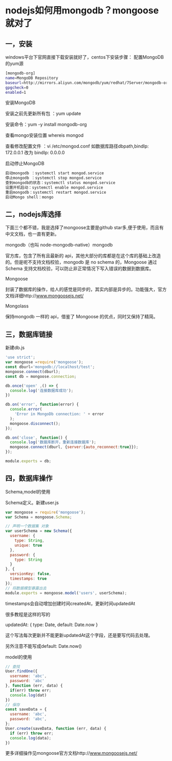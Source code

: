 # nodejs如何用mongodb？mongoose就对了

## 一，安装

windows平台下官网直接下载安装就好了，centos下安装步骤：
配置MongoDB的yum源

~~~bash
[mongodb-org]
name=MongoDB Repository
baseurl=http://mirrors.aliyun.com/mongodb/yum/redhat/7Server/mongodb-org/4.0/x86_64/
gpgcheck=0
enabled=1
~~~

安装MongoDB


安装之前先更新所有包 ：yum update

安装命令：yum -y install mongodb-org

查看mongo安装位置 whereis mongod

查看修改配置文件 ：vi /etc/mongod.conf   如数据库路径dbpath,bindIp: 172.0.0.1  改为 bindIp: 0.0.0.0

启动停止MongoDB

~~~bash
启动mongodb ：systemctl start mongod.service
停止mongodb ：systemctl stop mongod.service
查到mongodb的状态：systemctl status mongod.service
设置开机启动：systemctl enable mongod.service
重启mongodb：systemctl restart mongod.service
启动Mongo shell：mongo
~~~

## 二，nodejs库选择

下面三个都不错，我是选择了mongoose主要是github star多,便于使用，而且有中文文档，也一直有更新。

mongodb（也叫 node-mongodb-native）mongodb

官方库，包含了所有且最新的 api，其他大部分的库都是在这个库的基础上改造的。但是呢不支持文档校验，mongodb 是 no schema 的，Mongoose 通过 Schema 支持文档校验，可以防止非正常情况下写入错误的数据到数据库。

Mongoose

封装了数据库的操作，给人的感觉是同步的，其实内部是异步的。功能强大，官方文档详细http://www.mongoosejs.net/

Mongolass

保持mongodb 一样的 api，借鉴了 Mongoose 的优点，同时又保持了精简。

## 三，数据库链接

新建db.js

~~~js
'use strict';
var mongoose =require('mongoose');
const dburl='mongodb://localhost/test';
mongoose.connect(dburl);
const db = mongoose.connection;

db.once('open' ,() => {
  console.log('连接数据库成功');
})

db.on('error', function(error) {
  console.error(
    'Error in MongoDb connection: ' + error
  );
  mongoose.disconnect();
});

db.on('close', function() {
  console.log('数据库断开，重新连接数据库');
  mongoose.connect(dburl, {server:{auto_reconnect:true}});
});

module.exports = db;
~~~

## 四，数据库操作

Schema,model的使用

Schema定义。新建user.js

~~~js
var mongoose = require('mongoose');
var Schema = mongoose.Schema;

// 声明一个数据集 对象
var userSchema = new Schema({
  username: {
    type: String,
    unique: true
  },
  password: {
    type: String
  }
}, {
  versionKey: false,
  timestamps: true
});
// 将数据模型暴露出去
module.exports = mongoose.model('users', userSchema);
~~~


timestamps会自动增加创建时间createdAt，更新时间updatedAt

很多教程是这样的写的

updatedAt: { type: Date, default: Date.now }

这个写法每次更新并不能更新updatedAt这个字段，还是要写代码去处理。

另外注意不能写成default: Date.now()

model的使用

~~~js
// 查找
User.findOne({
  username: 'abc',
  password: 'abc'
}, function (err, data) {
  if(err) throw err;
  console.log(dat)
})
// 保存
const saveData = {
  username: 'abc',
  password: 'abc',
};
User.create(saveData, function (err, data) {
  if (err) throw err;
  console.log(data);
})
~~~

更多详细操作见mongoose官方文档http://www.mongoosejs.net/
